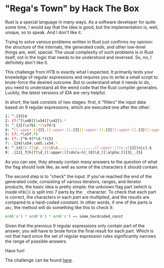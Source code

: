 
# "Rega's Town" by Hack The Box

Rust is a special language in many ways. As a software developer for quite some time, I would say that the idea is good, but the implementation is, well, unique, so to speak. And I don't like it.

Trying to solve various problems written in Rust just confirms my opinion: the structure of the internals, the generated code, and other low-level things are, well, special. The usual complexity of such problems is in Rust itself, not in the logic that needs to be understood and reversed. So, no, I definitely don't like it.

This challenge from HTB is exactly what I expected. It primarily tests your knowledge of regular expressions and requires you to write a small script to brute-force the desired outcome. But to understand what it needs to do, you need to understand all the weird code that the Rust compiler generates. Luckily, the latest versions of IDA are very helpful.

In short, the task consists of two stages: first, it “filters” the input data based on 9 regular expressions, which are executed one after the other:

```bash
1: ^.{33}$
2: (?:^[\x48][\x54][\x42]).*
3: ^.{3}(\x7b).*(\x7d)$
4: ^[[:upper:]]{3}.[[:upper:]].{3}[[:upper:]].{3}[[:upper:]].{3}[[:upper:]].{4}[[:upper:]].{2}[[:upper:]].{3}[[:upper:]].{4}$
5: (?:.*\x5f.*)
6: (?:.[^0-9]*\d.*){5}
7: .{24}\x54.\x65.\x54.*
8: ^.{4}[X-Z]\d._[A]\D\d.................[[:upper:]][n-x]{2}[n|c].$
9: .{11}_T[h|7]\d_[[:upper:]]\dn[a-h]_[O]\d_[[:alpha:]]{3}_.{5}
```
As you can see, they already contain many answers to the question of what the flag should look like, as well as some of the characters it should contain.

The second step is to "check" the input. If you've reached the end of the generated code, consisting of various iterators, ranges, and iterator products, the basic idea is pretty simple: the unknown flag part (which is inside `HTB{}`) is split into 7 parts by the `_` character. To check that each part is correct, the characters in each part are multiplied, and the results are compared to a hard-coded constant. In other words, if one of the parts is `abc`, the method will do something like this to check it:

```python
ord('a') * ord('b') * ord('c') == some_hardcoded_const
```

Given that the previous 9 regular expressions only contain part of the answer, you will have to brute force the final result for each part. Which is not that hard since the set of regular expression rules significantly narrows the range of possible answers.

Have fun!

The challenge can be found [here](https://app.hackthebox.com/challenges/Rega's%2520Town).
